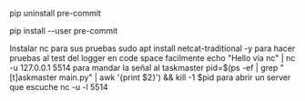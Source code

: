 pip uninstall pre-commit

pip install --user pre-commit

Instalar nc para sus pruebas
sudo apt install netcat-traditional -y
para hacer pruebas al test del logger en code space facilmente
echo "Hello via nc" | nc -u 127.0.0.1 5514
para mandar la señal al taskmaster
pid=$(ps -ef | grep "[t]askmaster main.py" | awk '{print $2}') && kill -1 $pid
para abrir un server que escuche 
nc -u -l 5514
